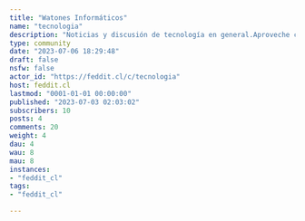 ```yaml
---
title: "Watones Informáticos" 
name: "tecnologia"
description: "Noticias y discusión de tecnología en general.Aproveche compartir asuntos tecnológicos, dudas y consultas también.Si va a compartir una noticia o artículo, conserve su titular por favor."
type: community
date: "2023-07-06 18:29:48"
draft: false
nsfw: false
actor_id: "https://feddit.cl/c/tecnologia"
host: feddit.cl
lastmod: "0001-01-01 00:00:00"
published: "2023-07-03 02:03:02"
subscribers: 10
posts: 4
comments: 20
weight: 4
dau: 4
wau: 8
mau: 8
instances:
- "feddit_cl"
tags: 
- "feddit_cl"

---
```

